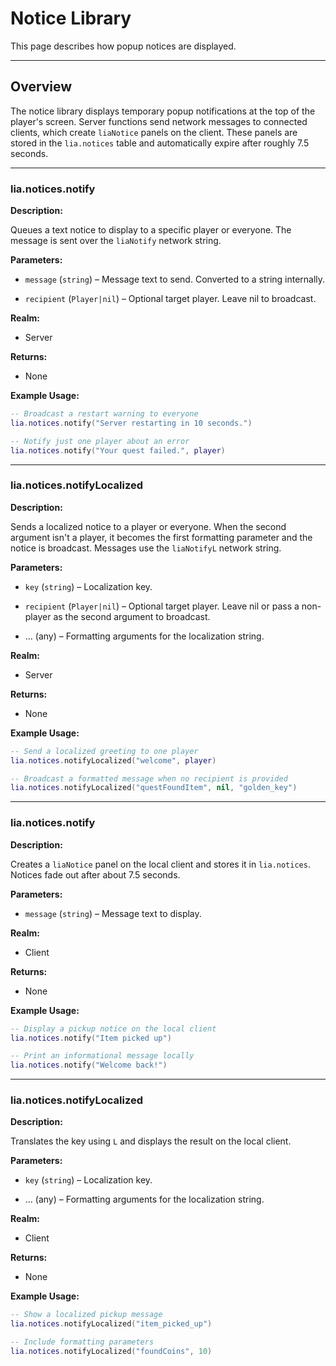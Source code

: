 # Notice Library

This page describes how popup notices are displayed.

---

## Overview

The notice library displays temporary popup notifications at the top of the
player's screen. Server functions send network messages to connected clients,
which create `liaNotice` panels on the client. These panels are stored in the
`lia.notices` table and automatically expire after roughly 7.5 seconds.

---

### lia.notices.notify

**Description:**

Queues a text notice to display to a specific player or everyone. The
message is sent over the `liaNotify` network string.

**Parameters:**

* `message` (`string`) – Message text to send. Converted to a string internally.


* `recipient` (`Player|nil`) – Optional target player. Leave nil to broadcast.


**Realm:**

* Server


**Returns:**

* None


**Example Usage:**

```lua
-- Broadcast a restart warning to everyone
lia.notices.notify("Server restarting in 10 seconds.")

-- Notify just one player about an error
lia.notices.notify("Your quest failed.", player)
```

---

### lia.notices.notifyLocalized

**Description:**

Sends a localized notice to a player or everyone. When the second argument
isn't a player, it becomes the first formatting parameter and the notice is
broadcast. Messages use the `liaNotifyL` network string.

**Parameters:**

* `key` (`string`) – Localization key.


* `recipient` (`Player|nil`) – Optional target player. Leave nil or pass a
  non-player as the second argument to broadcast.


* ... (any) – Formatting arguments for the localization string.


**Realm:**

* Server


**Returns:**

* None


**Example Usage:**

```lua
-- Send a localized greeting to one player
lia.notices.notifyLocalized("welcome", player)

-- Broadcast a formatted message when no recipient is provided
lia.notices.notifyLocalized("questFoundItem", nil, "golden_key")
```

---

### lia.notices.notify

**Description:**

Creates a `liaNotice` panel on the local client and stores it in
`lia.notices`. Notices fade out after about 7.5 seconds.

**Parameters:**

* `message` (`string`) – Message text to display.


**Realm:**

* Client


**Returns:**

* None


**Example Usage:**

```lua
-- Display a pickup notice on the local client
lia.notices.notify("Item picked up")

-- Print an informational message locally
lia.notices.notify("Welcome back!")
```

---

### lia.notices.notifyLocalized

**Description:**

Translates the key using `L` and displays the result on the local client.

**Parameters:**

* `key` (`string`) – Localization key.


* ... (any) – Formatting arguments for the localization string.


**Realm:**

* Client


**Returns:**

* None


**Example Usage:**

```lua
-- Show a localized pickup message
lia.notices.notifyLocalized("item_picked_up")

-- Include formatting parameters
lia.notices.notifyLocalized("foundCoins", 10)
```

